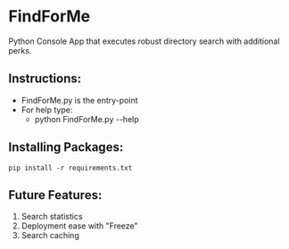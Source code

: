 FindForMe
=========

Python Console App that executes robust directory search with additional perks.

Instructions:
--------------------------------------------------------
* FindForMe.py is the entry-point
* For help type:
	* python FindForMe.py --help

Installing Packages:
------------------------

    pip install -r requirements.txt

Future Features:
---------------------------------------------------------
1. Search statistics
2. Deployment ease with "Freeze"
3. Search caching
